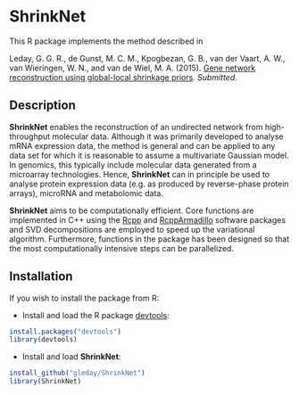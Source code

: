 # ShrinkNet

This R package implements the method described in

Leday, G. G. R., de Gunst, M. C. M., Kpogbezan, G. B., van der Vaart, A. W., van Wieringen, W. N., and van de Wiel, M. A. (2015).
[Gene network reconstruction using global-local shrinkage priors](http://arxiv.org/abs/1510.03771). *Submitted*.

## Description

**ShrinkNet** enables the reconstruction of an undirected network from high-throughput molecular data. 
Although it was primarily developed to analyse mRNA expression data, the method is general and
can be applied to any data set for which it is reasonable to assume a multivariate Gaussian model.
In genomics, this typically include molecular data generated from a microarray technologies.
Hence, **ShrinkNet** can in principle be used to analyse protein expression data (e.g. as produced by
reverse-phase protein arrays), microRNA and metabolomic data.

**ShrinkNet** aims to be computationally efficient. Core functions are implemented in C++ using
the [Rcpp](https://cran.r-project.org/web/packages/Rcpp/index.html) and [RcppArmadillo](https://cran.r-project.org/web/packages/RcppArmadillo/index.html) software packages and
SVD decompositions are employed to speed up the variational algorithm.
Furthermore, functions in the package has been designed so that the most
computationally intensive steps can be parallelized.

## Installation

If you wish to install the package from R:

* Install and load the R package [devtools](https://cran.r-project.org/web/packages/devtools/index.html):

```R
install.packages("devtools")
library(devtools)
```

* Install and load **ShrinkNet**:

```R
install_github("gleday/ShrinkNet")
library(ShrinkNet)
```


